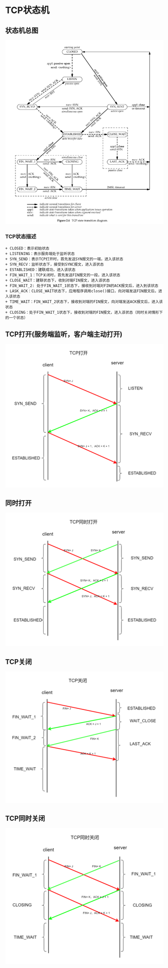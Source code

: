 # TCP状态机

## 状态机总图

![](./picture/TCP-state-machine.png)

### TCP状态描述
    + CLOSED：表示初始状态
    + LISTENING：表示服务端处于监听状态
    + SYN_SEND：表示TCP打开时，首先发送SYN报文的一端，进入该状态
    + SYN_RECV：监听状态下，接受到SYNC报文，进入该状态
    + ESTABLISHED：建联成功，进入该状态
    + FIN_WAIT_1：TCP关闭时，首先发送FIN报文的一段，进入该状态
    + CLOSE_WAIT：建联状态下，收到对端FIN报文，进入该状态
    + FIN_WAIT_2: 处于FIN_WAIT_1状态下，接收到对端对FIN的ACK报文后，进入到该状态
    + LASK_ACK：CLOSE_WAIT状态下，应用程序调用close()接口，向对端发送FIN报文后，进入该状态
    + TIME_WAIT：FIN_WAIT_2状态下，接收到对端的FIN报文，向对端发送ACK报文后，进入该状态
    + CLOSING：处于FIN_WAIT_1状态下，接收到对端的FIN报文，进入该状态（同时关闭情形下的一个状态）

## TCP打开(服务端监听，客户端主动打开)

![](./picture/TCP-open-1.png)

## 同时打开

![](./picture/TCP-open-2.png)

## TCP关闭

![](./picture/TCP-close-1.png)

## TCP同时关闭

![](./picture/TCP-close-2.png)




